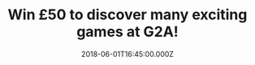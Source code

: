 ---
campaign-uuid: "c-98b8e5c7-7516-4788-8f48-1d65a38a1350"
type: "Preview"
category: "Entertainment"
date: "2018-06-01T16:45:00.000Z"
end-date: "2018-06-01T23:59:00.000Z"
disable-form: false
is_promoted: true
has_entry_page: true
title: "Win £50 to discover many exciting games at G2A!"
competition-description: "<p>Calling all gamers out there! We have great news for\
  \ you! We’re giving away a £50 voucher for you to spend at the fastest growing digital\
  \ gaming marketplace in the world: G2A!</p> \r\n<p>Liking what you hear? Click below\
  \ to get involved!</p>"
hero-header: "Win £50 to discover many exciting games at G2A!"
terms-confirmation: "N/A"
banner-img: "https://assets.expresslyapp.com/asset-b972241f-1f30-4471-8e71-a252abbf335c.jpg"
logo-left-href: "http://g2a.com"
logo-left-image: "https://assets.expresslyapp.com/asset-2c869b3a-c212-4099-9a95-887e898331e2.jpg"
logo-left-title: "G2A"
bg-image-hero: "https://assets.expresslyapp.com/asset-e9eb477f-b7ef-4e95-8812-2217bc176fee.png"
bg-image-first: "https://assets.expresslyapp.com/asset-55bf271b-e937-4346-b06b-dd66393f8090.jpg"
bg-image-second: "https://assets.expresslyapp.com/asset-05768a75-4217-42ac-b1fa-041a846ffe0b.jpg"
section1-content: "<p>At G2A they want to reinvent the simplicity of global trade.\
  \ That’s why they  have become the fastest growing digital gaming marketplace in\
  \ the world with more than 16 million happy users.</p> \r\n<p>Digital gaming products\
  \ are making G2A the highest site in the gaming industry spreading rapidly across\
  \ the globe!</p>\r\n<p>This go-to marketplace is the best site to buy thousands\
  \ of products at attractive prices!</p>"
section2-content: "<p>Leader of the Region in Financial Services, Best Deal of the\
  \ year 2017, Company of the year, Innovation in Costumer Experience, Innovative\
  \ Cross Cultural Training for Gamers, Cross Cultural Customer Experience,G2A Land\
  \ Oculus Virtual Reality are some of its numerous awards</p>\r\n<p>If you’re looking\
  \ forward to join the G2A community, now thanks to NME AAA you can, because we are\
  \ giving YOU the chance to win £50 to spend at G2A!</p>\r\n<p>Enter the form below\
  \ and you could discover and enjoy tons of games at G2A!</p>"
entry-title: "Win £50 to discover many exciting games at G2A!"
entry-content: "<p>Enter the draw to win a £50 to discover many exciting games at\
  \ G2A and enjoy your favourite games by completing the form below before 23.59pm\
  \ on 01/07/2018.</p>"
has-winner: false
prize-description: "£50 gift card at G2A."
special-conditions: "Multiple entries are allowed up to one every day."
---